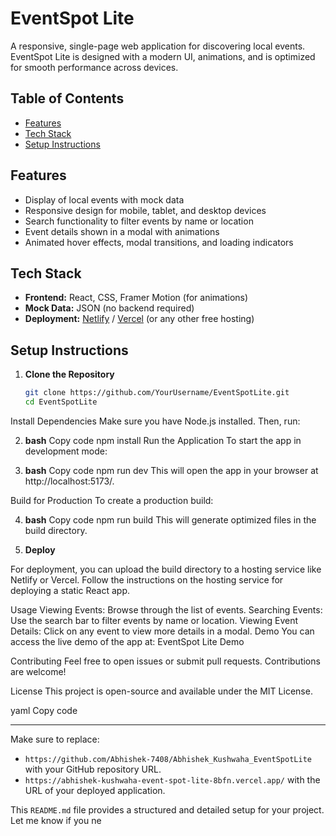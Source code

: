 # EventSpot Lite

A responsive, single-page web application for discovering local events. EventSpot Lite is designed with a modern UI, animations, and is optimized for smooth performance across devices.

## Table of Contents

- [Features](#features)
- [Tech Stack](#tech-stack)
- [Setup Instructions](#setup-instructions)

## Features

- Display of local events with mock data
- Responsive design for mobile, tablet, and desktop devices
- Search functionality to filter events by name or location
- Event details shown in a modal with animations
- Animated hover effects, modal transitions, and loading indicators

## Tech Stack

- **Frontend:** React, CSS, Framer Motion (for animations)
- **Mock Data:** JSON (no backend required)
- **Deployment:** [Netlify](https://www.netlify.com/) / [Vercel](https://vercel.com/) (or any other free hosting)

## Setup Instructions

1. **Clone the Repository**
   ```bash
   git clone https://github.com/YourUsername/EventSpotLite.git
   cd EventSpotLite
Install Dependencies Make sure you have Node.js installed. Then, run:

2. **bash**
Copy code
npm install
Run the Application To start the app in development mode:

3. **bash**
Copy code
npm run dev
This will open the app in your browser at http://localhost:5173/.

Build for Production To create a production build:

4. **bash**
Copy code
npm run build
This will generate optimized files in the build directory.

5. **Deploy**

For deployment, you can upload the build directory to a hosting service like Netlify or Vercel.
Follow the instructions on the hosting service for deploying a static React app.

Usage
Viewing Events: Browse through the list of events.
Searching Events: Use the search bar to filter events by name or location.
Viewing Event Details: Click on any event to view more details in a modal.
Demo
You can access the live demo of the app at: EventSpot Lite Demo

Contributing
Feel free to open issues or submit pull requests. Contributions are welcome!

License
This project is open-source and available under the MIT License.

yaml
Copy code

---

Make sure to replace:
- `https://github.com/Abhishek-7408/Abhishek_Kushwaha_EventSpotLite` with your GitHub repository URL.
- `https://abhishek-kushwaha-event-spot-lite-8bfn.vercel.app/` with the URL of your deployed application.

This `README.md` file provides a structured and detailed setup for your project. Let me know if you ne
